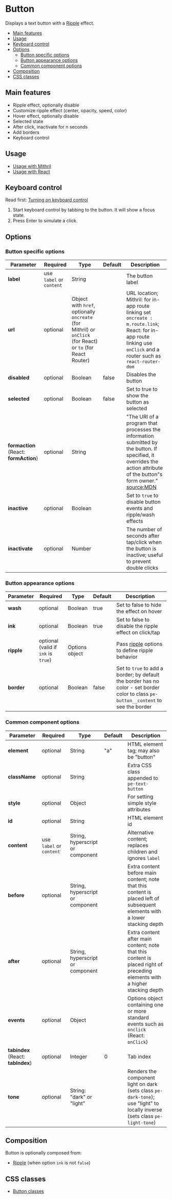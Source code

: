 # Button

Displays a text button with a [Ripple](ripple.md) effect.

<!-- MarkdownTOC autolink="true" autoanchor="true" bracket="round" -->

- [Main features](#main-features)
- [Usage](#usage)
- [Keyboard control](#keyboard-control)
- [Options](#options)
  - [Button specific options](#button-specific-options)
  - [Button appearance options](#button-appearance-options)
  - [Common component options](#common-component-options)
- [Composition](#composition)
- [CSS classes](#css-classes)

<!-- /MarkdownTOC -->

<a name="main-features"></a>
## Main features

* Ripple effect, optionally disable
* Customize ripple effect (center, opacity, speed, color)
* Hover effect, optionally disable
* Selected state
* After click, inactivate for n seconds
* Add borders
* Keyboard control


<a name="usage"></a>
## Usage

* [Usage with Mithril](mithril/button.md)
* [Usage with React](react/button.md)


<a name="keyboard-control"></a>
## Keyboard control

Read first: [Turning on keyboard control](../keyboard-control.md)

1. Start keyboard control by tabbing to the button. It will show a focus state.
1. Press Enter to simulate a click.


<a name="options"></a>
## Options

<a name="button-specific-options"></a>
### Button specific options

| **Parameter** | **Required** | **Type** | **Default** | **Description** |
| --- | --- | --- | --- | --- |
| **label** | use `label` or `content` | String |  | The button label |
| **url** | optional | Object with `href`, optionally `oncreate` (for Mithril) or `onClick` (for React) or `to` (for React Router) |  | URL location; Mithril: for in-app route linking set `oncreate : m.route.link`; React: for in-app route linking use `onClick` and a router such as `react-router-dom` |
| **disabled** | optional | Boolean | false | Disables the button |
| **selected** | optional | Boolean | false | Set to true to show the button as selected |
| **formaction** (React: **formAction**) | optional | String |  | "The URI of a program that processes the information submitted by the button. If specified, it overrides the action attribute of the button"s form owner." [source:MDN](https://developer.mozilla.org/en-US/docs/Web/HTML/Element/button#attr-formaction) |
| **inactive** | optional | Boolean |  | Set to `true` to disable button events and ripple/wash effects |
| **inactivate** | optional | Number |  | The number of seconds after tap/click when the button is inactive; useful to prevent double clicks |

<a name="button-appearance-options"></a>
### Button appearance options

| **Parameter** | **Required** | **Type** | **Default** | **Description** |
| --- | --- | --- | --- | --- |
| **wash** | optional | Boolean | true | Set to false to hide the effect on hover |
| **ink** | optional | Boolean | true | Set to false to disable the ripple effect on click/tap |
| **ripple** | optional (valid if `ink` is `true`) | Options object |  | Pass [ripple](ripple.md) options to define ripple behavior |
| **border** | optional | Boolean | false | Set to `true` to add a border; by default the border has no color - set border color to class `pe-button__content` to see the border |

<a name="common-component-options"></a>
### Common component options

| **Parameter** | **Required** | **Type** | **Default** | **Description** |
| --- | --- | --- | --- | --- |
| **element** | optional | String | "a" | HTML element tag; may also be "button" |
| **className** | optional | String |  | Extra CSS class appended to `pe-text-button` |
| **style** | optional | Object |  | For setting simple style attributes |
| **id** | optional | String |  | HTML element id |
| **content** | use `label` or `content` | String, hyperscript or component |  | Alternative content; replaces children and ignores `label` |
| **before** | optional | String, hyperscript or component |  | Extra content before main content; note that this content is placed left of subsequent elements with a lower stacking depth |
| **after** | optional | String, hyperscript or component |  | Extra content after main content; note that this content is placed right of preceding elements with a higher stacking depth |
| **events** | optional | Object |  | Options object containing one or more standard events such as `onclick` (React: `onClick`) |
| **tabindex** (React: **tabIndex**) | optional | Integer | 0 | Tab index |
| **tone** | optional | String: "dark" or "light" |  | Renders the component light on dark (sets class `pe-dark-tone`); use "light" to locally inverse (sets class `pe-light-tone`) |


<a name="composition"></a>
## Composition

Button is optionally composed from:

* [Ripple](ripple.md) (when option `ink` is not `false`)


<a name="css-classes"></a>
## CSS classes

* [Button classes](../../packages/polythene-css-classes/button.js)
